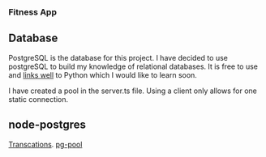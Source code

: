 ### Fitness App

## Database

PostgreSQL is the database for this project. I have decided to use postgreSQL to build my knowledge of relational databases. It is free to use and [links well](https://insights.stackoverflow.com/survey/2020#correlated-technologies) to Python which I would like to learn soon.

I have created a pool in the server.ts file. Using a client only allows for one static connection.

## node-postgres

[Transcations](https://node-postgres.com/features/transactions).
[pg-pool](https://www.npmjs.com/package/pg-pool)
